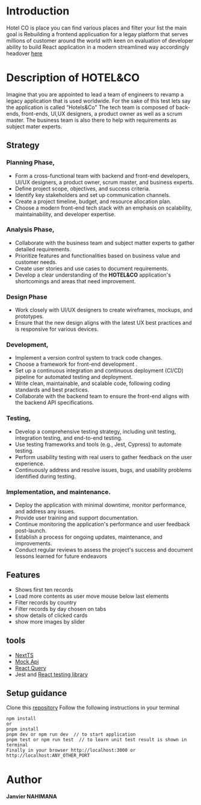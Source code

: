 # Introduction
Hotel CO is place you can find various places and filter your list 
the main goal is Rebuilding a frontend applicuation for a legay platform that serves millions of customer around the world with keen on evaluation of developer ability to build React application in a modern streamlined way
accordingly headover [here](https://hotel-next-f0omrwfp4-nahimanajz.vercel.app/)

# Description of HOTEL&CO
Imagine that you are appointed to lead a team of engineers to revamp a legacy
application that is used worldwide.
For the sake of this test lets say the application is called “Hotels&Co"
The tech team is composed of back-ends, front-ends, UI,UX designers, a product owner
as well as a scrum master. The business team is also there to help with requirements as
subject mater experts.

## Strategy
 ### Planning Phase, 
 - Form a cross-functional team with backend and front-end developers, UI/UX designers, a product owner, scrum master, and business experts.
- Define project scope, objectives, and success criteria.
- Identify key stakeholders and set up communication channels.
- Create a project timeline, budget, and resource allocation plan.
- Choose a modern front-end tech stack with an emphasis on scalability, maintainability, and developer expertise.
 ### Analysis Phase, 
 - Collaborate with the business team and subject matter experts to gather detailed requirements.
- Prioritize features and functionalities based on business value and customer needs.
- Create user stories and use cases to document requirements.
- Develop a clear understanding of the __HOTEL&CO__ application's shortcomings and areas that need improvement.
 ### Design Phase
- Work closely with UI/UX designers to create wireframes, mockups, and prototypes.
- Ensure that the new design aligns with the latest UX best practices and is responsive for various devices.
### Development, 
- Implement a version control system  to track code changes.
- Choose a framework for front-end development .
- Set up a continuous integration and continuous deployment (CI/CD) pipeline for automated testing and deployment.
- Write clean, maintainable, and scalable code, following coding standards and best practices.
- Collaborate with the backend team to ensure the front-end aligns with the backend API specifications.
 ### Testing, 
- Develop a comprehensive testing strategy, including unit testing, integration testing, and end-to-end testing.
- Use testing frameworks and tools (e.g., Jest, Cypress) to automate testing.
- Perform usability testing with real users to gather feedback on the user experience.
- Continuously address and resolve issues, bugs, and usability problems identified during testing.
 ### Implementation, and maintenance.
- Deploy the application with minimal downtime, monitor performance, and address any issues.
- Provide user training and support documentation.
- Continue monitoring the application's performance and user feedback post-launch.
- Establish a process for ongoing updates, maintenance, and improvements.
- Conduct regular reviews to assess the project's success and document lessons learned for future endeavors
## Features
- Shows first ten records 
- Load more contents as user  move mouse below last elements
- Filter records by country
- Filter records by day chosen on tabs
- show details of clicked cards
- show more images by slider 

## tools
- [NextTS](https://nextjs.org/)
- [Mock Api](https://mockapi.io/)
- [React Query](https://tanstack.com/query/v4/docs/react/overview)
- Jest and [React testing library](https://testing-library.com/)

## Setup guidance

Clone this [repository](https://github.com/nahimanajz/hotel-next)
Follow the following instructions in your terminal 
```
npm install
or
pnpm install
pnpm dev or npm run dev  // to start application
pnpm test or npm run test  // to learn unit test result is shown in terminal 
Finally in your browser http://localhost:3000 or http://localhost:ANY_OTHER_PORT
```
# Author 
#### Janvier NAHIMANA

 